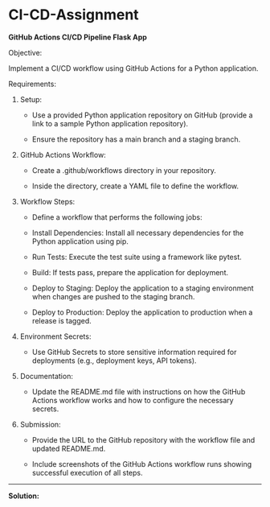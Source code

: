 # CI-CD-Assignment
**GitHub Actions CI/CD Pipeline Flask App**

Objective:

Implement a CI/CD workflow using GitHub Actions for a Python application.

Requirements:

1. Setup:

   - Use a provided Python application repository on GitHub (provide a link to a sample Python application repository).

   - Ensure the repository has a main branch and a staging branch.

2. GitHub Actions Workflow:

   - Create a .github/workflows directory in your repository.

   - Inside the directory, create a YAML file to define the workflow.

3. Workflow Steps:

     - Define a workflow that performs the following jobs:

     - Install Dependencies: Install all necessary dependencies for the Python application using pip.

     - Run Tests: Execute the test suite using a framework like pytest.

     - Build: If tests pass, prepare the application for deployment.

     - Deploy to Staging: Deploy the application to a staging environment when changes are pushed to the staging branch.

     - Deploy to Production: Deploy the application to production when a release is tagged.

4. Environment Secrets:

   - Use GitHub Secrets to store sensitive information required for deployments (e.g., deployment keys, API tokens).

5. Documentation:

   - Update the README.md file with instructions on how the GitHub Actions workflow works and how to configure the necessary secrets.

6. Submission:

   - Provide the URL to the GitHub repository with the workflow file and updated README.md.

   - Include screenshots of the GitHub Actions workflow runs showing successful execution of all steps.
-----------------------------------------------------------------------------------------------------------------------------------
**Solution:**

